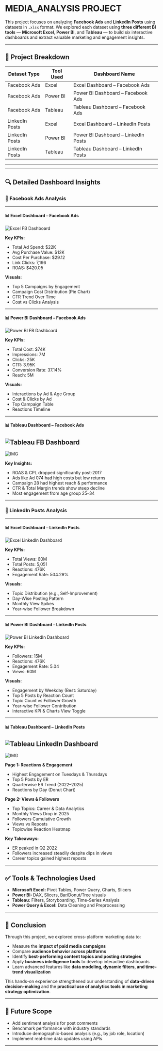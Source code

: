 #  MEDIA_ANALYSIS PROJECT

This project focuses on analyzing **Facebook Ads** and **LinkedIn Posts** using datasets in `.xlsx` format. We explored each dataset using **three different BI tools** — **Microsoft Excel**, **Power BI**, and **Tableau** — to build six interactive dashboards and extract valuable marketing and engagement insights.

---

## 🧱 Project Breakdown

| Dataset Type     | Tool Used   | Dashboard Name                     |
|------------------|-------------|------------------------------------|
| Facebook Ads     | Excel       | Excel Dashboard – Facebook Ads     |
| Facebook Ads     | Power BI    | Power BI Dashboard – Facebook Ads  |
| Facebook Ads     | Tableau     | Tableau Dashboard – Facebook Ads   |
| LinkedIn Posts   | Excel       | Excel Dashboard – LinkedIn Posts   |
| LinkedIn Posts   | Power BI    | Power BI Dashboard – LinkedIn Posts|
| LinkedIn Posts   | Tableau     | Tableau Dashboard – LinkedIn Posts |

---

---

## 🔍 Detailed Dashboard Insights

### 📘 Facebook Ads Analysis

---

#### 📊 **Excel Dashboard – Facebook Ads**

![Excel FB Dashboard](https://github.com/Rajkumar-dataanalyst/Media_Analysis-Project/blob/main/FB_EXCEL_SCREENSHOT.png?raw=true)

**Key KPIs:**
- Total Ad Spend: $22K  
- Avg Purchase Value: $12K  
- Cost Per Purchase: $29.12  
- Link Clicks: 7,196  
- ROAS: $420.05

**Visuals:**
- Top 5 Campaigns by Engagement  
- Campaign Cost Distribution (Pie Chart)  
- CTR Trend Over Time  
- Cost vs Clicks Analysis  

---

#### 📊 **Power BI Dashboard – Facebook Ads**

![Power BI FB Dashboard](https://github.com/Rajkumar-dataanalyst/Media_Analysis-Project/blob/main/FB_POWEBI_DASHBOARD-IMAGE.png?raw=true)

**Key KPIs:**
- Total Cost: $74K  
- Impressions: 7M  
- Clicks: 25K  
- CTR: 3.95K  
- Conversion Rate: 37.14%  
- Reach: 5M

**Visuals:**
- Interactions by Ad & Age Group  
- Cost & Clicks by Ad  
- Top Campaign Table  
- Reactions Timeline  

---

#### 📊 **Tableau Dashboard – Facebook Ads**

![Tableau FB Dashboard](https://github.com/Rajkumar-dataanalyst/Media_Analysis-Project/blob/main/FB_TABLEAU_IMAGE-1.png?raw=true)
---
![IMG](https://github.com/Rajkumar-dataanalyst/Media_Analysis-Project/blob/main/FB_TABLEAU_IMAGE-2.png?raw=true)

**Key Insights:**
- ROAS & CPL dropped significantly post-2017  
- Ads like Ad 074 had high costs but low returns  
- Campaign 28 had highest reach & performance  
- CTR & Total Margin trends show steep decline  
- Most engagement from age group 25–34  

---

### 📘 LinkedIn Posts Analysis

---

#### 📊 **Excel Dashboard – LinkedIn Posts**

![Excel LinkedIn Dashboard](https://github.com/Rajkumar-dataanalyst/Media_Analysis-Project/blob/main/linkedin_excel_dashboard.png?raw=true)

**Key KPIs:**
- Total Views: 60M  
- Total Posts: 5,051  
- Reactions: 476K  
- Engagement Rate: 504.29%

**Visuals:**
- Topic Distribution (e.g., Self-Improvement)  
- Day-Wise Posting Pattern  
- Monthly View Spikes  
- Year-wise Follower Breakdown  

---

#### 📊 **Power BI Dashboard – LinkedIn Posts**

![Power BI LinkedIn Dashboard](https://github.com/Rajkumar-dataanalyst/Media_Analysis-Project/blob/main/linkedIn_PowerBI_Image.png?raw=true)

**Key KPIs:**
- Followers: 15M  
- Reactions: 476K  
- Engagement Rate: 5.04  
- Views: 60M

**Visuals:**
- Engagement by Weekday (Best: Saturday)  
- Top 5 Posts by Reaction Count  
- Topic Count vs Follower Growth  
- Year-wise Follower Contribution  
- Interactive KPI & Charts View Toggle  

---

#### 📊 **Tableau Dashboard – LinkedIn Posts**

![Tableau LinkedIn Dashboard](https://github.com/Rajkumar-dataanalyst/Media_Analysis-Project/blob/main/linkedIn_Tableau_image-1.png?raw=true)
---
![IMG](https://github.com/Rajkumar-dataanalyst/Media_Analysis-Project/blob/main/linkedIn_Tableau_Image-2.png?raw=true)

**Page 1: Reactions & Engagement**
- Highest Engagement on Tuesdays & Thursdays  
- Top 5 Posts by ER  
- Quarterwise ER Trend (2022–2025)  
- Reactions by Day (Donut Chart)

**Page 2: Views & Followers**
- Top Topics: Career & Data Analytics  
- Monthly Views Drop in 2025  
- Followers Cumulative Growth  
- Views vs Reposts  
- Topicwise Reaction Heatmap  

**Key Takeaways:**
- ER peaked in Q2 2022  
- Followers increased steadily despite dips in views  
- Career topics gained highest reposts  

---

## ✅ Tools & Technologies Used

- **Microsoft Excel:** Pivot Tables, Power Query, Charts, Slicers  
- **Power BI:** DAX, Slicers, Bar/Donut/Tree visuals  
- **Tableau:** Filters, Storyboarding, Time-Series Analysis  
- **Power Query & Excel:** Data Cleaning and Preprocessing  

---

## 📌 Conclusion

Through this project, we explored cross-platform marketing data to:

- Measure the **impact of paid media campaigns**
- Compare **audience behavior across platforms**
- Identify **best-performing content topics and posting strategies**
- Apply **business intelligence tools** to develop interactive dashboards
- Learn advanced features like **data modeling, dynamic filters, and time-trend visualization**

This hands-on experience strengthened our understanding of **data-driven decision-making** and the **practical use of analytics tools in marketing strategy optimization**.

---

## 🔮 Future Scope

- Add sentiment analysis for post comments  
- Benchmark performance with industry standards  
- Introduce demographic-based analysis (e.g., by job role, location)  
- Implement real-time data updates using APIs  

---



